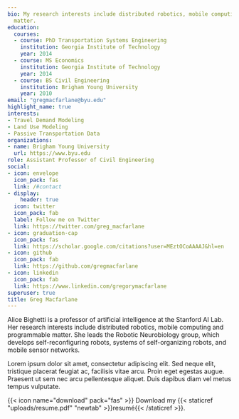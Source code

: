 ```yaml
---
bio: My research interests include distributed robotics, mobile computing and programmable
  matter.
education:
  courses:
  - course: PhD Transportation Systems Engineering
    institution: Georgia Institute of Technology
    year: 2014
  - course: MS Economics
    institution: Georgia Institute of Technology
    year: 2014
  - course: BS Civil Engineering
    institution: Brigham Young University
    year: 2010
email: "gregmacfarlane@byu.edu"
highlight_name: true
interests:
- Travel Demand Modeling
- Land Use Modeling
- Passive Transportation Data
organizations:
- name: Brigham Young University
  url: https://www.byu.edu
role: Assistant Professor of Civil Engineering
social:
- icon: envelope
  icon_pack: fas
  link: /#contact
- display:
    header: true
  icon: twitter
  icon_pack: fab
  label: Follow me on Twitter
  link: https://twitter.com/greg_macfarlane
- icon: graduation-cap
  icon_pack: fas
  link: https://scholar.google.com/citations?user=MEztOCoAAAAJ&hl=en
- icon: github
  icon_pack: fab
  link: https://github.com/gregmacfarlane
- icon: linkedin
  icon_pack: fab
  link: https://www.linkedin.com/gregorymacfarlane
superuser: true
title: Greg Macfarlane
---
```


Alice Bighetti is a professor of artificial intelligence at the Stanford AI Lab. Her research interests include distributed robotics, mobile computing and programmable matter. She leads the Robotic Neurobiology group, which develops self-reconfiguring robots, systems of self-organizing robots, and mobile sensor networks.

Lorem ipsum dolor sit amet, consectetur adipiscing elit. Sed neque elit, tristique placerat feugiat ac, facilisis vitae arcu. Proin eget egestas augue. Praesent ut sem nec arcu pellentesque aliquet. Duis dapibus diam vel metus tempus vulputate.

{{< icon name="download" pack="fas" >}} Download my {{< staticref "uploads/resume.pdf" "newtab" >}}resumé{{< /staticref >}}.
